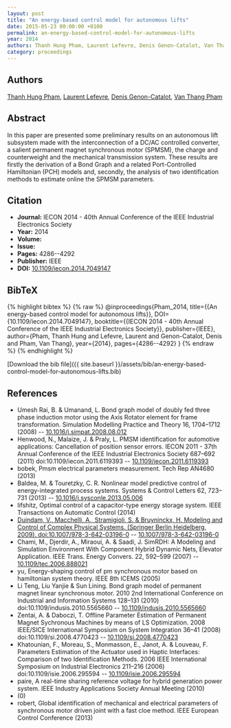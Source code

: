 ```yaml
---
layout: post
title: "An energy-based control model for autonomous lifts"
date: 2015-05-23 00:00:00 +0100
permalink: an-energy-based-control-model-for-autonomous-lifts
year: 2014
authors: Thanh Hung Pham, Laurent Lefevre, Denis Genon-Catalot, Van Thang Pham
category: proceedings
---
```

 
## Authors
[Thanh Hung Pham](authors/thanh-hung-pham), [Laurent Lefevre](authors/laurent-lefevre), [Denis Genon-Catalot](authors/denis-genon-catalot), [Van Thang Pham](authors/van-thang-pham)
 
## Abstract
In this paper are presented some preliminary results on an autonomous lift subsystem made with the interconnection of a DC/AC controlled converter, a salient permanent magnet synchronous motor (SPMSM), the charge and counterweight and the mechanical transmission system. These results are firstly the derivation of a Bond Graph and a related Port-Controlled Hamiltonian (PCH) models and, secondly, the analysis of two identification methods to estimate online the SPMSM parameters.
 
## Citation
- **Journal:** IECON 2014 - 40th Annual Conference of the IEEE Industrial Electronics Society
- **Year:** 2014
- **Volume:** 
- **Issue:** 
- **Pages:** 4286--4292
- **Publisher:** IEEE
- **DOI:** [10.1109/iecon.2014.7049147](https://doi.org/10.1109/iecon.2014.7049147)
 
## BibTeX
{% highlight bibtex %}
{% raw %}
@inproceedings{Pham_2014,
  title={{An energy-based control model for autonomous lifts}},
  DOI={10.1109/iecon.2014.7049147},
  booktitle={{IECON 2014 - 40th Annual Conference of the IEEE Industrial Electronics Society}},
  publisher={IEEE},
  author={Pham, Thanh Hung and Lefevre, Laurent and Genon-Catalot, Denis and Pham, Van Thang},
  year={2014},
  pages={4286--4292}
}
{% endraw %}
{% endhighlight %}
 
[Download the bib file]({{ site.baseurl }}/assets/bib/an-energy-based-control-model-for-autonomous-lifts.bib)
 
## References
- Umesh Rai, B. & Umanand, L. Bond graph model of doubly fed three phase induction motor using the Axis Rotator element for frame transformation. Simulation Modelling Practice and Theory 16, 1704–1712 (2008) -- [10.1016/j.simpat.2008.08.012](https://doi.org/10.1016/j.simpat.2008.08.012)
- Henwood, N., Malaize, J. & Praly, L. PMSM identification for automotive applications: Cancellation of position sensor errors. IECON 2011 - 37th Annual Conference of the IEEE Industrial Electronics Society 687–692 (2011) doi:10.1109/iecon.2011.6119393 -- [10.1109/iecon.2011.6119393](https://doi.org/10.1109/iecon.2011.6119393)
- bobek, Pmsm electrical parameters measurement. Tech Rep AN4680 (2013)
- Baldea, M. & Touretzky, C. R. Nonlinear model predictive control of energy-integrated process systems. Systems &amp; Control Letters 62, 723–731 (2013) -- [10.1016/j.sysconle.2013.05.006](https://doi.org/10.1016/j.sysconle.2013.05.006)
- lifshitz, Optimal control of a capacitor-type energy storage system. IEEE Transactions on Automatic Control (2014)
- [Duindam, V., Macchelli, A., Stramigioli, S. & Bruyninckx, H. Modeling and Control of Complex Physical Systems. (Springer Berlin Heidelberg, 2009). doi:10.1007/978-3-642-03196-0](modeling-and-control-of-complex-physical-systems) -- [10.1007/978-3-642-03196-0](https://doi.org/10.1007/978-3-642-03196-0)
- Chami, M., Djerdir, A., Miraoui, A. & Saadi, J. SimRDH: A Modeling and Simulation Environment With Component Hybrid Dynamic Nets, Elevator Application. IEEE Trans. Energy Convers. 22, 592–599 (2007) -- [10.1109/tec.2006.888021](https://doi.org/10.1109/tec.2006.888021)
- yu, Energy-shaping control of pm synchronous motor based on hamiltonian system theory. IEEE 8th ICEMS (2005)
- Li Teng, Liu Yanjie & Sun Lining. Bond graph model of permanent magnet linear synchronous motor. 2010 2nd International Conference on Industrial and Information Systems 128–131 (2010) doi:10.1109/indusis.2010.5565660 -- [10.1109/indusis.2010.5565660](https://doi.org/10.1109/indusis.2010.5565660)
- Zentai, A. & Daboczi, T. Offline Parameter Estimation of Permanent Magnet Sychronous Machines by means of LS Optimization. 2008 IEEE/SICE International Symposium on System Integration 36–41 (2008) doi:10.1109/si.2008.4770423 -- [10.1109/si.2008.4770423](https://doi.org/10.1109/si.2008.4770423)
- Khatounian, F., Moreau, S., Monmasson, E., Janot, A. & Louveau, F. Parameters Estimation of the Actuator used in Haptic Interfaces: Comparison of two Identification Methods. 2006 IEEE International Symposium on Industrial Electronics 211–216 (2006) doi:10.1109/isie.2006.295594 -- [10.1109/isie.2006.295594](https://doi.org/10.1109/isie.2006.295594)
- paire, A real-time sharing reference voltage for hybrid generation power system. IEEE Industry Applications Society Annual Meeting (2010)
- (0)
- robert, Global identification of mechanical and electrical parameters of synchronous motor driven joint with a fast cloe method. IEEE European Control Conference (2013)

